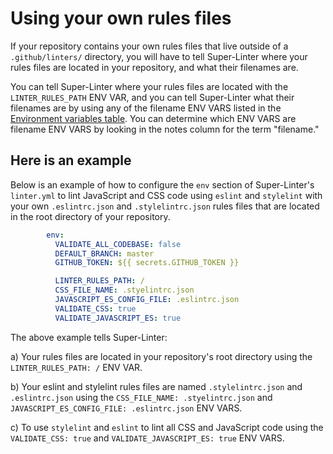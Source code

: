 # Using your own rules files

If your repository contains your own rules files that live outside of a ``.github/linters/`` directory, you will have to tell Super-Linter where your rules files are located in your repository, and what their filenames are.

You can tell Super-Linter where your rules files are located with the ``LINTER_RULES_PATH`` ENV VAR, and you can tell Super-Linter what their filenames are by using any of the filename ENV VARS listed in the [Environment variables table](/README.md#Environment-variables). You can determine which ENV VARS are filename ENV VARS by looking in the notes column for the term "filename."

## Here is an example

Below is an example of how to configure the ``env`` section of Super-Linter's ``linter.yml`` to lint JavaScript and CSS code using ``eslint`` and ``stylelint`` with your own ``.eslintrc.json`` and ``.stylelintrc.json`` rules files that are located in the root directory of your repository.

``` yaml
        env:
          VALIDATE_ALL_CODEBASE: false
          DEFAULT_BRANCH: master
          GITHUB_TOKEN: ${{ secrets.GITHUB_TOKEN }}

          LINTER_RULES_PATH: /
          CSS_FILE_NAME: .styelintrc.json
          JAVASCRIPT_ES_CONFIG_FILE: .eslintrc.json
          VALIDATE_CSS: true
          VALIDATE_JAVASCRIPT_ES: true
```

The above example tells Super-Linter:

a) Your rules files are located in your repository's root directory using the ``LINTER_RULES_PATH: /`` ENV VAR.

b) Your eslint and stylelint rules files are named ``.stylelintrc.json`` and ``.eslintrc.json`` using the ``CSS_FILE_NAME: .styelintrc.json`` and ``JAVASCRIPT_ES_CONFIG_FILE: .eslintrc.json`` ENV VARS.

c) To use ``stylelint`` and ``eslint`` to lint all CSS and JavaScript code using the ``VALIDATE_CSS: true`` and ``VALIDATE_JAVASCRIPT_ES: true`` ENV VARS.

